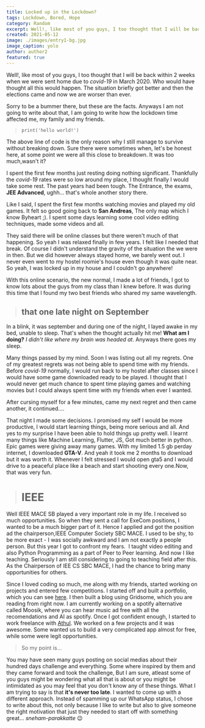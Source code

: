 ```yaml
---
title: Locked up in the Lockdown?
tags: Lockdown, Bored, Hope
category: Random
excerpt: Well!, like most of you guys, I too thought that I will be back within 2 weeks when we were sent home due to covid in March 2020.Like you....
created: 2021-05-12
image: ./images/entry1-bg.jpg
image_caption: yolo
author: author2
featured: true
---
```


Well!, like most of you guys, I too thought that I will be back within 2 weeks when we were sent home due to *covid-19* in March 2020. Who would have thought all this would happen. The situation briefly got better and then the elections came and now we are worser than ever.


Sorry to be a bummer there, but these are the facts. Anyways I am not going to write about that, I am going to write how the lockdown time affected me, my family and my friends.



> `print('hello world!')` 



The above line of code is the only reason why I still manage to survive without breaking down. Sure there were sometimes when, let's be honest here, at some point we were all this close to breakdown. It was too much,wasn't it?


I spent the first few months just resting doing nothing significant. Thankfully the *covid-19* rates were so low around my place, I thought finally I would take some rest. The past years had been tough. The Entrance, the exams, **JEE Advanced**, ughh... that's whole another story there.


Like I said, I spent the first few months watching movies and played my old games. It felt so good going back to **San Andreas**, The only map which I know Byheart ;). I spent some days learning some cool video editing techniques, made some videos and all.


They said there will be online classes but there weren't much of that happening. So yeah I was relaxed finally in few years.
I felt like I needed that break. Of course I didn't understand the gravity of the situation the we were in then. But we did however always stayed home, we barely went out. I never even went to my hostel roomie's house even though it was quite near. So yeah, I was locked up in my house and I couldn't go anywhere!


 With this online scenario, the new normal, I made a lot of friends, I got to know lots about the guys from my class than I knew before. It was during this time that I found my two best friends who shared my same wavelength. 


> ## that one late night on September


In a blink, it was september and during one of the night, I layed awake in my bed, unable to sleep. That's when the thought actually hit me! **What am I doing?** *I didn't like where my brain was headed at*. Anyways there goes my sleep. 


Many things passed by my mind. Soon I was listing out all my regrets. One of my greatest regrets was not being able to spend time with my friends. Before *covid-19* normally, I would run back to my hostel after classes since I would have some game downloaded ready to be played. I thought that I would never get much chance to spent time playing games and watching movies but I could always spent time with my friends when ever I wanted. 


After cursing myself for a few minutes, came my next regret and then came another, it continued....

That night I made some decisions. I promised my self I would be more productive, I would start learning things, being more serious and all.
And yes to my surprise I have been able to hold things up pretty well. I learnt many things like Machine Learning, Flutter, JS, Got much better in python. Epic games were giving away many games. With my limited 1.5 gb perday internet, I downloaded **GTA-V**. And yeah it took me 2 months to download but it was worth it. Whenever I felt stressed I would open gta5 and I would drive to a peaceful place like a beach and start shooting every one.Now, that was very fun.


> # IEEE 


Well IEEE MACE SB played a very important role in my life. I received so much opportunities. So when they sent a call for ExeCom positions, I wanted to be a much bigger part of it. Hence I applied and got the position ad the chairperson,IEEE Computer Society SBC MACE. I used to be shy, to be more exact - I was socially awkward and I am not exactly a people person. But this year I got to confront my fears.  I taught video editing and also Python Programming as a part of Peer to Peer learning. And now I like teaching. Seriously I am still considering to going to teaching field after this. As the Chairperson of IEE CS SBC MACE, I had the chance to bring many opportunities for others. 



Since I loved coding so much, me along with my friends, started working on projects and entered few competitions. I started off and built a portfolio, which you can see [here](https://kiransbaliga.me). I then built a blog using Gridsome, which you are reading from right now. I am currently working on a spotify alternative called Moosik, where you can hear music ad free with all the recomendations and AI as spotify. Once I got confident enough, I started to work freelance with [Athul](https:athuljohn). We worked on a few projects and it was awesome. Some wanted us to build a very complicated app almost for free, while some were legit opportunities.


>So my point is...

You may have seen many guys posting on social medias about their hundred days challenge and everything. Some where inspired by them and they came forward and took the challenge, But I am sure, atleast some of you guys might be wondering what all that is about or you might be intimidated as you may feel that you don't know any of these things. What I am trying to say is that **it's never too late**. I wanted to come up with a different approach. Instead of spamming up our WhatsApp status, I chose to write about this, not only because I like to write but also to give someone the right motivation that just they needed to start off with something great... *sneham-parakkatte* 😉
